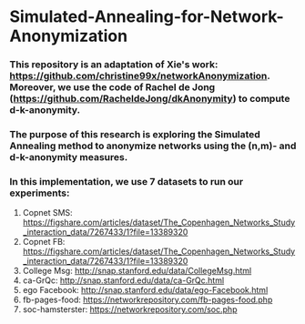 # Simulated-Annealing-for-Network-Anonymization

### This repository is an adaptation of Xie's work: https://github.com/christine99x/networkAnonymization. Moreover, we use the code of Rachel de Jong (https://github.com/RacheldeJong/dkAnonymity) to compute d-k-anonymity.

### The purpose of this research is exploring the Simulated Annealing method to anonymize networks using the (n,m)- and d-k-anonymity measures.

### In this implementation, we use 7 datasets to run our experiments:

1. Copnet SMS: https://figshare.com/articles/dataset/The_Copenhagen_Networks_Study_interaction_data/7267433/1?file=13389320
2. Copnet FB: https://figshare.com/articles/dataset/The_Copenhagen_Networks_Study_interaction_data/7267433/1?file=13389320
3. College Msg: http://snap.stanford.edu/data/CollegeMsg.html
4. ca-GrQc: http://snap.stanford.edu/data/ca-GrQc.html
5. ego Facebook: http://snap.stanford.edu/data/ego-Facebook.html
6. fb-pages-food: https://networkrepository.com/fb-pages-food.php
7. soc-hamsterster: https://networkrepository.com/soc.php
